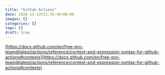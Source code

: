 ```yaml
---
title: "Github Actions"
date: 2020-12-13T22:35:46+08:00
images: []
categories: []
tags: []
draft: true
---
```


[https://docs.github.com/en/free-pro-team@latest/actions/reference/context-and-expression-syntax-for-github-actions#contexts](https://docs.github.com/en/free-pro-team@latest/actions/reference/context-and-expression-syntax-for-github-actions#contexts)
